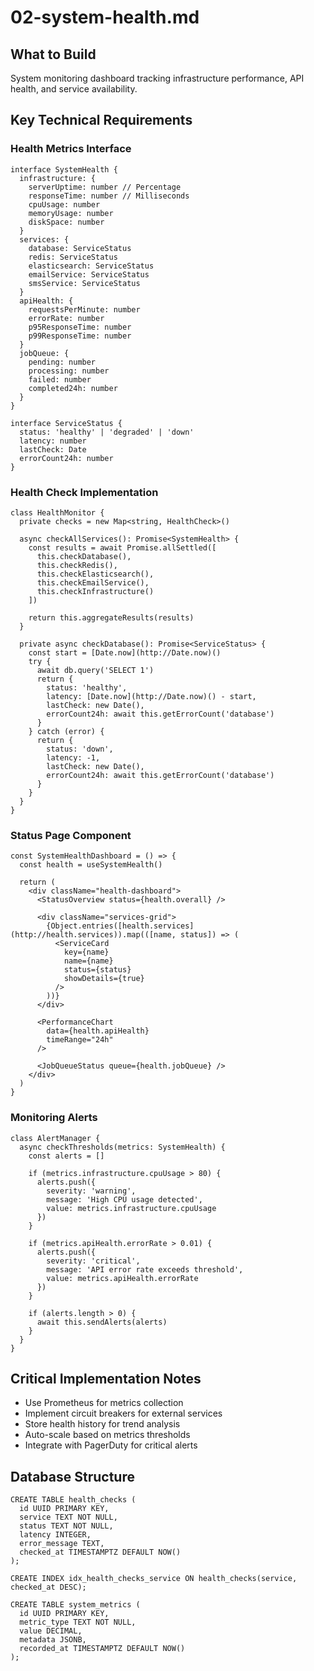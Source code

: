 # 02-system-health.md

## What to Build

System monitoring dashboard tracking infrastructure performance, API health, and service availability.

## Key Technical Requirements

### Health Metrics Interface

```
interface SystemHealth {
  infrastructure: {
    serverUptime: number // Percentage
    responseTime: number // Milliseconds
    cpuUsage: number
    memoryUsage: number
    diskSpace: number
  }
  services: {
    database: ServiceStatus
    redis: ServiceStatus
    elasticsearch: ServiceStatus
    emailService: ServiceStatus
    smsService: ServiceStatus
  }
  apiHealth: {
    requestsPerMinute: number
    errorRate: number
    p95ResponseTime: number
    p99ResponseTime: number
  }
  jobQueue: {
    pending: number
    processing: number
    failed: number
    completed24h: number
  }
}

interface ServiceStatus {
  status: 'healthy' | 'degraded' | 'down'
  latency: number
  lastCheck: Date
  errorCount24h: number
}
```

### Health Check Implementation

```
class HealthMonitor {
  private checks = new Map<string, HealthCheck>()
  
  async checkAllServices(): Promise<SystemHealth> {
    const results = await Promise.allSettled([
      this.checkDatabase(),
      this.checkRedis(),
      this.checkElasticsearch(),
      this.checkEmailService(),
      this.checkInfrastructure()
    ])
    
    return this.aggregateResults(results)
  }
  
  private async checkDatabase(): Promise<ServiceStatus> {
    const start = [Date.now](http://Date.now)()
    try {
      await db.query('SELECT 1')
      return {
        status: 'healthy',
        latency: [Date.now](http://Date.now)() - start,
        lastCheck: new Date(),
        errorCount24h: await this.getErrorCount('database')
      }
    } catch (error) {
      return {
        status: 'down',
        latency: -1,
        lastCheck: new Date(),
        errorCount24h: await this.getErrorCount('database')
      }
    }
  }
}
```

### Status Page Component

```
const SystemHealthDashboard = () => {
  const health = useSystemHealth()
  
  return (
    <div className="health-dashboard">
      <StatusOverview status={health.overall} />
      
      <div className="services-grid">
        {Object.entries([health.services](http://health.services)).map(([name, status]) => (
          <ServiceCard
            key={name}
            name={name}
            status={status}
            showDetails={true}
          />
        ))}
      </div>
      
      <PerformanceChart 
        data={health.apiHealth}
        timeRange="24h"
      />
      
      <JobQueueStatus queue={health.jobQueue} />
    </div>
  )
}
```

### Monitoring Alerts

```
class AlertManager {
  async checkThresholds(metrics: SystemHealth) {
    const alerts = []
    
    if (metrics.infrastructure.cpuUsage > 80) {
      alerts.push({
        severity: 'warning',
        message: 'High CPU usage detected',
        value: metrics.infrastructure.cpuUsage
      })
    }
    
    if (metrics.apiHealth.errorRate > 0.01) {
      alerts.push({
        severity: 'critical',
        message: 'API error rate exceeds threshold',
        value: metrics.apiHealth.errorRate
      })
    }
    
    if (alerts.length > 0) {
      await this.sendAlerts(alerts)
    }
  }
}
```

## Critical Implementation Notes

- Use Prometheus for metrics collection
- Implement circuit breakers for external services
- Store health history for trend analysis
- Auto-scale based on metrics thresholds
- Integrate with PagerDuty for critical alerts

## Database Structure

```
CREATE TABLE health_checks (
  id UUID PRIMARY KEY,
  service TEXT NOT NULL,
  status TEXT NOT NULL,
  latency INTEGER,
  error_message TEXT,
  checked_at TIMESTAMPTZ DEFAULT NOW()
);

CREATE INDEX idx_health_checks_service ON health_checks(service, checked_at DESC);

CREATE TABLE system_metrics (
  id UUID PRIMARY KEY,
  metric_type TEXT NOT NULL,
  value DECIMAL,
  metadata JSONB,
  recorded_at TIMESTAMPTZ DEFAULT NOW()
);
```
